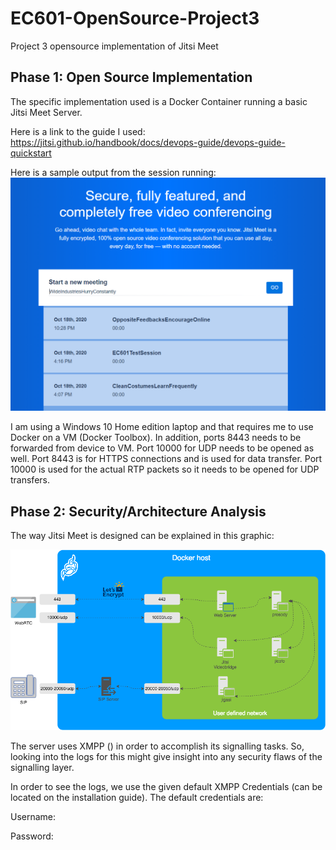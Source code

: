 # EC601-OpenSource-Project3
Project 3 opensource implementation of Jitsi Meet

## Phase 1: Open Source Implementation
The specific implementation used is a Docker Container running a basic Jitsi Meet Server. 

Here is a link to the guide I used: https://jitsi.github.io/handbook/docs/devops-guide/devops-guide-quickstart

Here is a sample output from the session running: 
<img src="Images/sampleout.png">

I am using a Windows 10 Home edition laptop and that requires me to use Docker on a VM (Docker Toolbox). In addition, ports 8443 needs to be forwarded from device to VM. Port 10000 for UDP needs to be opened as well. Port 8443 is for HTTPS connections and is used for data transfer. Port 10000 is used for the actual RTP packets so it needs to be opened for UDP transfers.

## Phase 2: Security/Architecture Analysis
The way Jitsi Meet is designed can be explained in this graphic:

<img src="Images/jitsigraph.png">

The server uses XMPP () in order to accomplish its signalling tasks. So, looking into the logs for this might give insight into any security flaws of the signalling layer.

In order to see the logs, we use the given default XMPP Credentials (can be located on the installation guide). The default credentials are:

Username:

Password:



